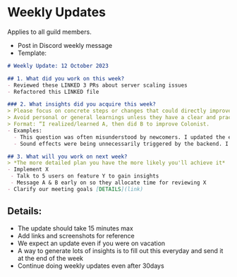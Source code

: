 # Weekly Updates

Applies to all guild members.
* Post in Discord weekly message
* Template:

```md
# Weekly Update: 12 October 2023

## 1. What did you work on this week?
- Reviewed these LINKED 3 PRs about server scaling issues
- Refactored this LINKED file

### 2. What insights did you acquire this week?
> Please focus on concrete steps or changes that could directly improve the platform or company.
> Avoid personal or general learnings unless they have a clear and practical impact on Colonist.
> Format: “I realized/learned A, then did B to improve Colonist.
- Examples:
  - This question was often misunderstood by newcomers. I updated the explanation to make it clearer for future hires.
  - Sound effects were being unnecessarily triggered by the backend. I updated the structure so that the frontend now controls when to play sound effects.

## 3. What will you work on next week?
> *The more detailed plan you have the more likely you'll achieve it*
- Implement X
 - Talk to 5 users on feature Y to gain insights
 - Message A & B early on so they allocate time for reviewing X
- Clarify our meeting goals [DETAILS](link)
```

## Details:
* The update should take 15 minutes max
* Add links and screenshots for reference
* We expect an update even if you were on vacation
* A way to generate lots of insights is to fill out this everyday and send it at the end of the week
* Continue doing weekly updates even after 30days
